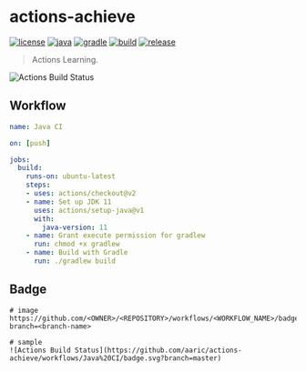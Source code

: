# actions-achieve

[![license](https://img.shields.io/badge/license-MIT-green.svg?style=flat&logo=github)](https://www.mit-license.org)
[![java](https://img.shields.io/badge/java-11-brightgreen.svg?style=flat&logo=java)](https://www.oracle.com/java/technologies/javase-downloads.html)
[![gradle](https://img.shields.io/badge/gradle-5.6.2-brightgreen.svg?style=flat&logo=gradle)](https://docs.gradle.org/5.6.2/userguide/installation.html)
[![build](https://github.com/aaric/actions-achieve/workflows/build/badge.svg)](https://github.com/aaric/actions-achieve/actions)
[![release](https://img.shields.io/badge/release-0.1.1-blue.svg)](https://github.com/aaric/actions-achieve/releases)

> Actions Learning.

![Actions Build Status](https://github.com/aaric/actions-achieve/workflows/Java%20CI/badge.svg?branch=master)

## Workflow

```yaml
name: Java CI

on: [push]

jobs:
  build:
    runs-on: ubuntu-latest
    steps:
    - uses: actions/checkout@v2
    - name: Set up JDK 11
      uses: actions/setup-java@v1
      with:
        java-version: 11
    - name: Grant execute permission for gradlew
      run: chmod +x gradlew
    - name: Build with Gradle
      run: ./gradlew build

```

## Badge

```text
# image
https://github.com/<OWNER>/<REPOSITORY>/workflows/<WORKFLOW_NAME>/badge.svg?branch=<branch-name>

# sample
![Actions Build Status](https://github.com/aaric/actions-achieve/workflows/Java%20CI/badge.svg?branch=master)
```

